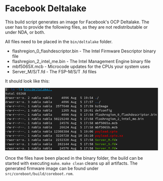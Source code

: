 # Facebook Deltalake

This build script generates an image for Facebook's OCP Deltalake. The user has
to provide the following files, as they are not redistributable or under NDA, or
both.

All files need to be placed in the `bin/deltalake` folder.

* flashregion_0_flashdescriptor.bin - The Intel Firmware Descriptor binary file
* flashregion_2_intel_me.bin - The Intel Management Engine binary file
* mbf5065X.mcb - Microcode updates for the CPUs your system uses
* Server_M/S/T.fd - The FSP-M/S/T .fd files

It should look like this:

![bin/deltalake folder](bin/deltalake/binaries.png)

Once the files have been placed in the binary folder, the build can be started
with executing `make`. `make clean` cleans up all artifacts. The generated
firmware image can be found under `src/coreboot/build/coreboot.rom`.
